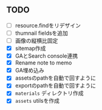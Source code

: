 ## TODO

- [ ] resource.findをリデザイン
- [ ] thumnail fieldsを追加
- [ ] 画像の縦横比固定
- [x] sitemap作成
- [x] GAとSearch console連携
- [x] Rename note to memo
- [x] GA埋め込み
- [x] assetsのpathを自動で回すように
- [x] exportのpathを自動で回すように
- [x] `materials` ディレクトリ作成
- [x] `assets` utilsを作成
